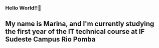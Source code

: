 <h3>Hello World!!🫡</h3>
<h2>My name is Marina, and I'm currently studying the first year of the IT technical course at IF Sudeste Campus Rio Pomba </h2>

